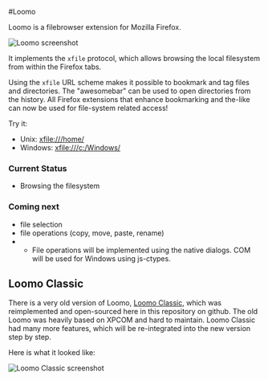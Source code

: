 #Loomo

Loomo is a filebrowser extension for Mozilla Firefox.

![Loomo screenshot](https://raw.github.com/wiki/FunkMonkey/Loomo/images/loomo.jpg)

It implements the `xfile` protocol, which allows browsing the local filesystem from within the Firefox tabs. 

Using the `xfile` URL scheme makes it possible to bookmark and tag files and directories. The "awesomebar" can be used to open directories from the history. All Firefox extensions that enhance bookmarking and the-like can now be used for file-system related access!

Try it: 

* Unix: [xfile:///home/](xfile:///home/)
* Windows: [xfile:///c:/Windows/](xfile:///c:/Windows/)

### Current Status

* Browsing the filesystem

### Coming next

* file selection
* file operations (copy, move, paste, rename)
* * File operations will be implemented using the native dialogs. COM will be used for Windows using js-ctypes.

## Loomo Classic

There is a very old version of Loomo, [Loomo Classic](Loomo/wiki/Loomo-Classic), which was reimplemented and open-sourced here in this repository on github. The old Loomo was heavily based on XPCOM and hard to maintain. Loomo Classic had many more features, which will be re-integrated into the new version step by step.

Here is what it looked like:

![Loomo Classic screenshot](https://raw.github.com/wiki/FunkMonkey/Loomo/images/loomo_classic.jpg)
